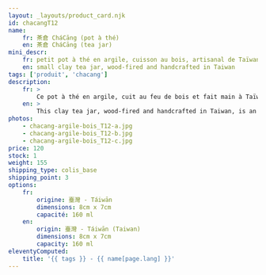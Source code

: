```yaml
---
layout: _layouts/product_card.njk
id: chacangT12
name:
    fr: 茶倉 CháCāng (pot à thé) 
    en: 茶倉 CháCāng (tea jar)
mini_descr:
    fr: petit pot à thé en argile, cuisson au bois, artisanal de Taïwan
    en: small clay tea jar, wood-fired and handcrafted in Taiwan
tags: ['produit', 'chacang']
description: 
    fr: >
        Ce pot à thé en argile, cuit au feu de bois et fait main à Taïwan, est une pièce authentique pleine de caractère.<!--more--> Ses nuances naturelles et son fini texturé ajoutent une touche d'élégance rustique à votre rituel du thé. Un compagnon unique pour vos moments de sérénité.
    en: >
        This clay tea jar, wood-fired and handcrafted in Taiwan, is an authentic piece full of character.<!--more--> Its natural tones and textured finish add a touch of rustic elegance to your tea ritual. A unique companion for moments of serenity.
photos:
    - chacang-argile-bois_T12-a.jpg
    - chacang-argile-bois_T12-b.jpg
    - chacang-argile-bois_T12-c.jpg
price: 120
stock: 1
weight: 155
shipping_type: colis_base
shipping_point: 3
options:
    fr:
        origine: 臺灣 - Táiwān
        dimensions: 8cm x 7cm
        capacité: 160 ml
    en:
        origin: 臺灣 - Táiwān (Taiwan)
        dimensions: 8cm x 7cm
        capacity: 160 ml
eleventyComputed:
    title: '{{ tags }} - {{ name[page.lang] }}'
---
```

